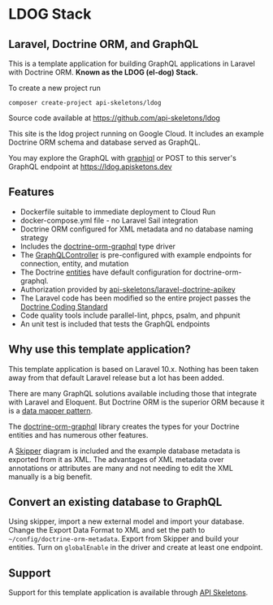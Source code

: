 # LDOG Stack

## Laravel, Doctrine ORM, and GraphQL

This is a template application for building GraphQL applications in
Laravel with Doctrine ORM.  **Known as the LDOG (el-dog) Stack.**

To create a new project run
```
composer create-project api-skeletons/ldog
```

Source code available at https://github.com/api-skeletons/ldog

This site is the ldog project running on Google Cloud.  It includes an example
Doctrine ORM schema and database served as GraphQL.

You may explore the GraphQL with [graphiql](https://ldog.apiskeletons.dev/graphiql)
or POST to this server's GraphQL endpoint at https://ldog.apisketons.dev


## Features

* Dockerfile suitable to immediate deployment to Cloud Run
* docker-compose.yml file - no Laravel Sail integration
* Doctrine ORM configured for XML metadata and no database naming strategy
* Includes the [doctrine-orm-graphql](https://github.com/api-skeletons/doctrine-orm-graphql)
  type driver
* The [GraphQLController](https://github.com/API-Skeletons/ldog/blob/main/app/Http/Controllers/GraphQLController.php)
  is pre-configured with example endpoints for connection, entity, and mutation
* The Doctrine [entities](https://github.com/API-Skeletons/ldog/blob/main/app/Doctrine/ORM/Entity/Artist.php)
  have default configuration for doctrine-orm-graphql.
* Authorization provided by [api-skeletons/laravel-doctrine-apikey](https://github.com/API-Skeletons/laravel-doctrine-apikey)
* The Laravel code has been modified so the entire project passes the
  [Doctrine Coding Standard](https://www.doctrine-project.org/projects/doctrine-coding-standard/en/11.0/reference/index.html)
* Code quality tools include parallel-lint, phpcs, psalm, and phpunit
* An unit test is included that tests the GraphQL endpoints


## Why use this template application?

This template application is based on Laravel 10.x.  Nothing has been taken away from that
default Laravel release but a lot has been added.

There are many GraphQL solutions available including those that integrate with Laravel
and Eloquent.  But Doctrine ORM is the superior ORM because it is a
[data mapper pattern](https://www.thoughtfulcode.com/orm-active-record-vs-data-mapper/).

The [doctrine-orm-graphql](https://github.com/api-skeletons/doctrine-orm-graphql) library
creates the types for your Doctrine entities and has numerous other features.

A [Skipper](https://skipper18.com) diagram is included and the example database metadata
is exported from it as XML.  The advantages of XML metadata over annotations or attributes
are many and not needing to edit the XML manually is a big benefit.


## Convert an existing database to GraphQL

Using skipper, import a new external model and import your database.  Change the
Export Data Format to XML and set the path to `~/config/doctrine-orm-metadata`.
Export from Skipper and build your entities.  Turn on `globalEnable` in the driver
and create at least one endpoint.


## Support

Support for this template application is available through
[API Skeletons](mailto:contact@apiskeletons.com).
